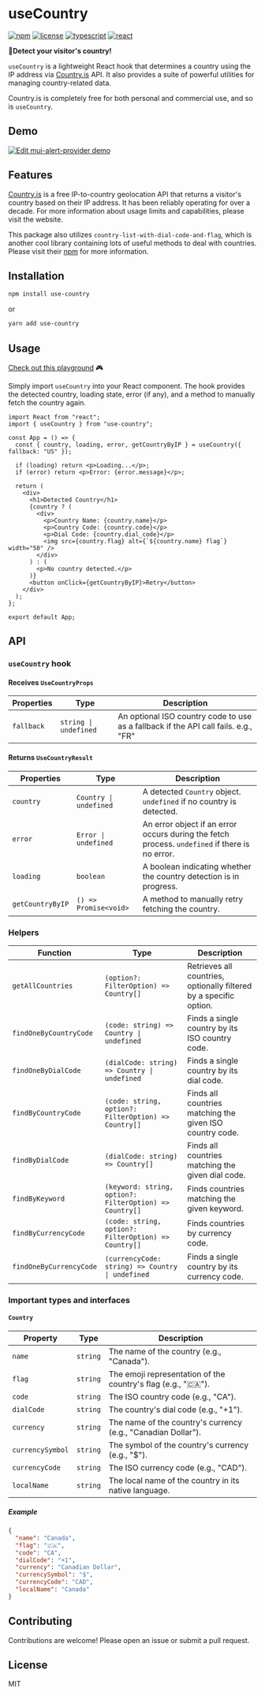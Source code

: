 # useCountry

[![npm](https://img.shields.io/npm/v/use-country?color=orange)](https://www.npmjs.com/package/use-country)
[![license](https://img.shields.io/badge/license-MIT-green)](https://www.npmjs.com/package/use-country)
[![typescript](https://img.shields.io/badge/typescript-blue?logo=typescript&logoColor=f5f5f5)](https://www.npmjs.com/package/use-country)
[![react](https://img.shields.io/badge/react-blue?logo=react)](https://www.npmjs.com/package/use-country)

📍**Detect your visitor's country!**

`useCountry` is a lightweight React hook that determines a country using the IP address via [Country.is](https://country.is/) API. It also provides a suite of powerful utilities for managing country-related data.

Country.is is completely free for both personal and commercial use, and so is `useCountry`.

## Demo

<!-- TODO: link to codepen, after the official release -->
[![Edit mui-alert-provider demo](https://codesandbox.io/static/img/play-codesandbox.svg)](https://codesandbox.io/p/sandbox/use-country-demo-52pvzy)

## Features

[Country.is](https://country.is/) is a free IP-to-country geolocation API that returns a visitor's country based on their IP address. It has been reliably operating for over a decade. For more information about usage limits and capabilities, please visit the website.

This package also utilizes `country-list-with-dial-code-and-flag`, which is another cool library containing lots of useful methods to deal with countries. Please visit their [npm](https://www.npmjs.com/package/country-list-with-dial-code-and-flag) for more information.

## Installation

```bash
npm install use-country
```

or

```bash
yarn add use-country
```

## Usage

[Check out this playground](https://codesandbox.io/p/sandbox/use-country-demo-52pvzy) 🎮

Simply import `useCountry` into your React component. The hook provides the detected country, loading state, error (if any), and a method to manually fetch the country again.

```tsx
import React from "react";
import { useCountry } from "use-country";

const App = () => {
  const { country, loading, error, getCountryByIP } = useCountry({ fallback: "US" });

  if (loading) return <p>Loading...</p>;
  if (error) return <p>Error: {error.message}</p>;

  return (
    <div>
      <h1>Detected Country</h1>
      {country ? (
        <div>
          <p>Country Name: {country.name}</p>
          <p>Country Code: {country.code}</p>
          <p>Dial Code: {country.dial_code}</p>
          <img src={country.flag} alt={`${country.name} flag`} width="50" />
        </div>
      ) : (
        <p>No country detected.</p>
      )}
      <button onClick={getCountryByIP}>Retry</button>
    </div>
  );
};

export default App;
```

## API

### `useCountry` hook

#### Receives `UseCountryProps`

| Properties | Type                  | Description                                                                 |
|------------|-----------------------|-----------------------------------------------------------------------------|
| `fallback` | `string \| undefined` | An optional ISO country code to use as a fallback if the API call fails. e.g., "FR" |

#### Returns `UseCountryResult`

| Properties         | Type                          | Description                                                                 |
|--------------------|-------------------------------|-----------------------------------------------------------------------------|
| `country`          | `Country \| undefined`        | A detected `Country` object. `undefined` if no country is detected.     	|
| `error`            | `Error \| undefined`          | An error object if an error occurs during the fetch process. `undefined` if there is no error.|
| `loading`          | `boolean`                     | A boolean indicating whether the country detection is in progress.          |
| `getCountryByIP`   | `() => Promise<void>`         | A method to manually retry fetching the country.                            |

### Helpers

| Function                     | Type                                   | Description                                                                 |
|------------------------------|----------------------------------------|-----------------------------------------------------------------------------|
| `getAllCountries`            | `(option?: FilterOption) => Country[]` | Retrieves all countries, optionally filtered by a specific option.          |
| `findOneByCountryCode`       | `(code: string) => Country \| undefined` | Finds a single country by its ISO country code.                             |
| `findOneByDialCode`          | `(dialCode: string) => Country \| undefined` | Finds a single country by its dial code.                                    |
| `findByCountryCode`          | `(code: string, option?: FilterOption) => Country[]` | Finds all countries matching the given ISO country code.                    |
| `findByDialCode`             | `(dialCode: string) => Country[]`      | Finds all countries matching the given dial code.                           |
| `findByKeyword`              | `(keyword: string, option?: FilterOption) => Country[]` | Finds countries matching the given keyword.                                 |
| `findByCurrencyCode`         | `(code: string, option?: FilterOption) => Country[]` | Finds countries by currency code.                                           |
| `findOneByCurrencyCode`      | `(currencyCode: string) => Country \| undefined` | Finds a single country by its currency code.                                |

### Important types and interfaces

#### `Country`

| Property         | Type     | Description                                                   |
|------------------|----------|---------------------------------------------------------------|
| `name`           | `string` | The name of the country (e.g., "Canada").                     |
| `flag`           | `string` | The emoji representation of the country's flag (e.g., "🇨🇦"). |
| `code`           | `string` | The ISO country code (e.g., "CA").                            |
| `dialCode`       | `string` | The country's dial code (e.g., "+1").                         |
| `currency`       | `string` | The name of the country's currency (e.g., "Canadian Dollar"). |
| `currencySymbol` | `string` | The symbol of the country's currency (e.g., "$").             |
| `currencyCode`   | `string` | The ISO currency code (e.g., "CAD").                          |
| `localName`      | `string` | The local name of the country in its native language.         |

##### Example

```json
{
  "name": "Canada",
  "flag": "🇨🇦",
  "code": "CA",
  "dialCode": "+1",
  "currency": "Canadian Dollar",
  "currencySymbol": "$",
  "currencyCode": "CAD",
  "localName": "Canada"
}
```

## Contributing

Contributions are welcome! Please open an issue or submit a pull request.

## License

MIT